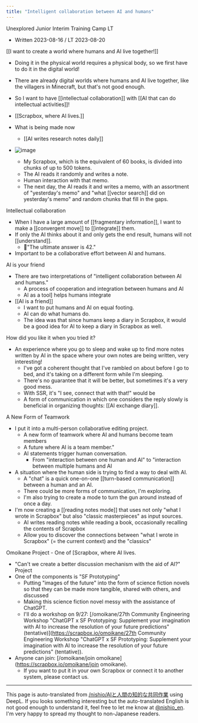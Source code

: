 ```yaml
---
title: "Intelligent collaboration between AI and humans"
---
```


Unexplored Junior Interim Training Camp LT
- Written 2023-08-16 / LT 2023-08-20

[[I want to create a world where humans and AI live together!]]
- Doing it in the physical world requires a physical body, so we first have to do it in the digital world!
- There are already digital worlds where humans and AI live together, like the villagers in Minecraft, but that's not good enough.
- So I want to have [[intellectual collaboration]] with [[AI that can do intellectual activities]]!

- [[Scrapbox, where AI lives.]]
- What is being made now
    - [[AI writes research notes daily]]
- ![image](https://gyazo.com/9d448f09d2d3c47287128ca2efef61dd/thumb/1000)
    - My Scrapbox, which is the equivalent of 60 books, is divided into chunks of up to 500 tokens.
    - The AI reads it randomly and writes a note.
    - Human interaction with that memo.
    - The next day, the AI reads it and writes a memo, with an assortment of "yesterday's memo" and "what [[vector search]] did on yesterday's memo" and random chunks that fill in the gaps.

Intellectual collaboration
- When I have a large amount of [[fragmentary information]], I want to make a [[convergent move]] to [[integrate]] them.
- If only the AI thinks about it and only gets the end result, humans will not [[understand]].
    - 🤖"The ultimate answer is 42."
- Important to be a collaborative effort between AI and humans.

AI is your friend
- There are two interpretations of "intelligent collaboration between AI and humans."
    - A process of cooperation and integration between humans and AI
    - AI as a tool] helps humans integrate
- [[AI is a friend]]
    - I want to put humans and AI on equal footing.
    - AI can do what humans do.
    - The idea was that since humans keep a diary in Scrapbox, it would be a good idea for AI to keep a diary in Scrapbox as well.

How did you like it when you tried it?
- An experience where you go to sleep and wake up to find more notes written by AI in the space where your own notes are being written, very interesting!
    - I've got a coherent thought that I've rambled on about before I go to bed, and it's taking on a different form while I'm sleeping.
    - There's no guarantee that it will be better, but sometimes it's a very good mess.
    - With SSR, it's "I see, connect that with that!" would be
    - A form of communication in which one considers the reply slowly is beneficial in organizing thoughts: [[AI exchange diary]].

A New Form of Teamwork
- I put it into a multi-person collaborative editing project.
    - A new form of teamwork where AI and humans become team members
    - A future where AI is a team member."
    - AI statements trigger human conversation.
        - From "interaction between one human and AI" to "interaction between multiple humans and AI
- A situation where the human side is trying to find a way to deal with AI.
    - A "chat" is a quick one-on-one [[turn-based communication]] between a human and an AI.
    - There could be more forms of communication, I'm exploring.
    - I'm also trying to create a mode to turn the gun around instead of once a day.
- I'm now creating a [[reading notes mode]] that uses not only "what I wrote in Scrapbox" but also "classic masterpieces" as input sources.
    - AI writes reading notes while reading a book, occasionally recalling the contents of Scrapbox
    - Allow you to discover the connections between "what I wrote in Scrapbox" (= the current context) and the "classics"

Omoikane Project
    - One of [Scrapbox, where AI lives.
- "Can't we create a better discussion mechanism with the aid of AI?" Project
- One of the components is "SF Prototyping"
    - Putting "images of the future" into the form of science fiction novels so that they can be made more tangible, shared with others, and discussed
    - Making this science fiction novel messy with the assistance of ChatGPT.
    - I'll do a workshop on 9/27: [/omoikane/27th Community Engineering Workshop "ChatGPT x SF Prototyping: Supplement your imagination with AI to increase the resolution of your future predictions" (tentative)](https://scrapbox.io/omoikane/27th Community Engineering Workshop "ChatGPT x SF Prototyping: Supplement your imagination with AI to increase the resolution of your future predictions" (tentative)).
- Anyone can join: [/omoikane/join omoikane](https://scrapbox.io/omoikane/join omoikane).
    - If you want to put it in your own Scrapbox or connect it to another system, please contact us.
---
This page is auto-translated from [/nishio/AIと人間の知的な共同作業](https://scrapbox.io/nishio/AIと人間の知的な共同作業) using DeepL. If you looks something interesting but the auto-translated English is not good enough to understand it, feel free to let me know at [@nishio_en](https://twitter.com/nishio_en). I'm very happy to spread my thought to non-Japanese readers.